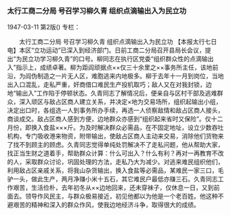 ### 太行工商二分局  号召学习柳久青  组织点滴输出入为民立功

1947-03-11
第2版()
专栏：

　　太行工商二分局
    号召学习柳久青
    组织点滴输出入为民立功
    【本报太行七日电】本区“立功运动”已深入到经济部门。日前工商二分局召开县局长会议，提出“为民立功学习柳久青”的口号。柳同志在执行区党委“组织群众性的点滴输出入”指示上，成绩卓著。柳为距阎顽据点××仅三十余里之××事务所主任，该地前沿，为阎伪制造之一片无人区，难胞逃来内地极多。柳于去年十一月到岗位，当地出入口混乱，走私严重，奸商借口难民生产投机取巧；敌人又在对我封锁，边地“输出入”工作陷于停顿状态。久青同志了解情况后，便亲自与区村干部及逃难群众，深入顽区与敌占区商人建立关系，并决定×地为交易场所，组织起输出小组，决定出口时，各组选一人到事务所办手续，再选一人侦察敌情和敌占区商人接头，商谈成交。敌占区商人感到方便，边地群众亦感到“组织起来省时又保险”。仅十二月份，即换入食盐×××斤。为及时解决群众必需品，在不固定地址，设立少数吞吐机构，专门吸收港来物资，附带输出，使敌占区商人主动来交易，消除他们货物来了找不到顾主的顾虑。久青同志觉得单纯处罚解决不了走私问题，他从帮助大家，找正当生财之道着手，帮助群众计算：什么可出入？什么有利？再对一再教育不改的人，采取群众讨论，巩固处理的方法，走私乃大为减少。对逃来难民组织他们，利用敌占区亲戚关系，将我山杂货输出，换入食盐等必需品，某难民一家三口，毛驴一头，做此生产，两月净赚小米十五石，其它难民户最低亦赚三石。久青同志工作艰苦，生活俭朴，去年初冬从××边地回来，还未穿袜子，仅休息一日，又到前面去。领导作风民主，与群众极易接近，初见他都以为他是一个老百姓。他这种不避艰苦的精神和深入的群众作风，使我边地经济斗争，取得很大的成绩。
